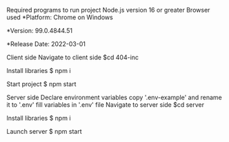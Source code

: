 Required programs to run project
Node.js version 16 or greater
Browser used
*Platform: Chrome on Windows

*Version: 99.0.4844.51

*Release Date: 2022-03-01

Client side
Navigate to client side
$cd 404-inc

Install libraries
$ npm i

Start project
$ npm start

Server side
Declare environment variables
copy '.env-example' and rename it to '.env'
fill variables in '.env' file
Navigate to server side
$cd server

Install libraries
$ npm i

Launch server
$ npm start
